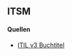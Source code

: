 ## ITSM

#### Quellen

- [ITIL v3 Buchtitel](https://de.wikipedia.org/wiki/ITIL#Buchtitel_der_ITIL-Publikationen)

